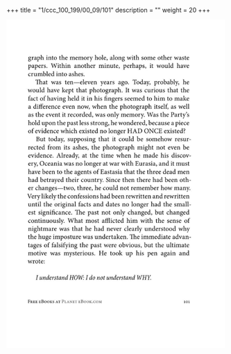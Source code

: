 +++
title = "1/ccc_100_199/00_09/101"
description = ""
weight = 20
+++

<img class="center-fit-jpg" src="/jpg_/out_jpg_1984__101.jpg" ></img>

